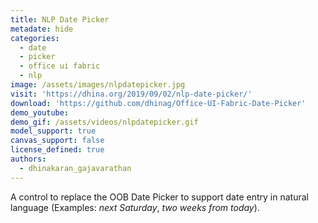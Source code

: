 ```yaml
---
title: NLP Date Picker
metadate: hide
categories:
  - date
  - picker
  - office ui fabric
  - nlp
image: /assets/images/nlpdatepicker.jpg
visit: 'https://dhina.org/2019/09/02/nlp-date-picker/'
download: 'https://github.com/dhinag/Office-UI-Fabric-Date-Picker'
demo_youtube:
demo_gif: /assets/videos/nlpdatepicker.gif
model_support: true
canvas_support: false
license_defined: true
authors:
  - dhinakaran_gajavarathan
---
```


A control to replace the OOB Date Picker to support date entry in natural language (Examples: <i>next Saturday</i>, <i>two weeks from today</i>).
